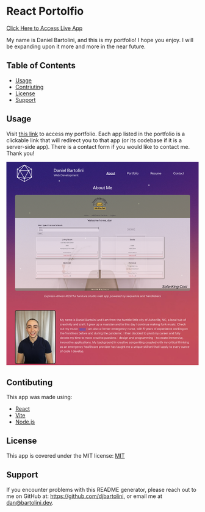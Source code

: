 # React Portolfio

[Click Here to Access Live App](https://djbartolini.github.io/react-portfolio/)

My name is Daniel Bartolini, and this is my portfolio! I hope you enjoy. I will be expanding upon it more and more in the near future.

## Table of Contents
  * [Usage](#usage)
  * [Contriuting](contributing)
  * [License](#license)
  * [Support](support)

## Usage
Visit [this link](https://djbartolini.github.io/react-portfolio/) to access my portfolio. Each app listed in the portfolio is a clickable link that will redirect you to that app (or its codebase if it is a server-side app). There is a contact form if you would like to contact me. Thank you!

![Screenshot](./public/images/demo-screenshot.png)

## Contibuting
This app was made using:
* [React](https://reactjs.org/)
* [Vite](https://vitejs.dev/)
* [Node.js](https://nodejs.org/en/)

## License
This app is covered under the MIT license: [MIT](https://opensource.org/licenses/MIT)

## Support  
If you encounter problems with this README generator, please reach out to me on GitHub at: https://github.com/djbartolini, or email me at dan@bartolini.dev.